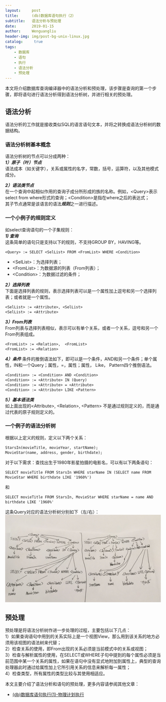 ```yaml
---
layout:     post
title:      (db)数据库语句执行（2）
subtitle:   语法分析与预处理
date:       2019-01-15
author:     Wenguangliu
header-img: img/post-bg-unix-linux.jpg
catalog: 	 true
tags:
    - 数据库
    - 语句
    - 执行
    - 语法分析
    - 预处理
---
```


本文将介绍数据库查询编译器中的语法分析和预处理，该步骤是查询的第一个步骤，即将语句进行语法分析得到语法分析树，并进行相关的预处理。   

## 语法分析
语法分析的工作就是接收类似SQL的语言语句文本，并将之转换成语法分析树的数据结构。    

### 语法分析树基本概念
语法分析树的节点可以分成两种：   
***1）原子（叶）节点***   
语法成本（如关键字），关系或属性的名字，常数，括号，运算符，以及其他模式成分。   

***2）语法类节点***   
在一个查询中起相似作用的查询子成分所形成的族的名称。例如，\<Query\>表示select from where形式的查询；\<Condition\>是指在where之后的表达式；   
其子节点通常是该语言的语法***规则***之一进行描述。   

### 一个小例子的规则定义
如select查询语句的一个子集规则：  
***1) 查询***     
这条简单的语句只是支持以下的规则，不支持GROUP BY，HAVING等。    
```
<Query> := SELECT <SelList> FROM <FromList> WHERE <Condition>    
```
- \<SelList\>：为选择列表；    
- \<FromList\>：为数据源的列表（From列表）；    
- \<Condition\>：为数据过滤的条件；

***2）选择列表***    
下面是选择列表的规则，表示选择列表可以是一个属性加上逗号和另一个选择列表；或者就是一个属性。       
```
<SelList> := <Attribute>, <SelList>  
<SelList> := <Attribute>
```

***3）From列表***   
From列表与选择列表相似，表示可以有单个关系，或者一个关系，逗号和另一个From列表组成。     
```
<FromList> := <Relation>,  <FromList>    
<FromList> := <Relation>    
```

***4）条件***
条件的推倒语法如下，即可以是一个条件，AND和另一个条件；单个属性，IN和一个Query；属性，=，属性；属性， Like， Pattern四个推倒语法。   
```
<Condition> := <Condition> AND <Condition>  
<Condition> := <Attribute> IN (Query)  
<Condition> := <Attribute> = <Attribute>  
<Condition> := <Attribute> LIKE <Pattern>    
```
***5）基本语法类***   
如上面出现的\<Attribute\>, \<Relation\>, \<Pattern\> 不是通过规则定义的，而是通过代表的原子规则定义的。  

### 一个例子的语法分析树
根据以上定义的规则，定义以下两个关系：    
```
StarsIn(movieTitle, movieYear, startName);
MovieStar(name, address, gender, birthdate);
```
对于以下需求：查找出生于1980年影星拍摄的电影名，可以有以下两条语句：
```
SELECT movieTitle FROM StarsIn WHERE starName IN (SELECT name FROM MovieStar WHERE birthdate LIKE '1960%')
```
和
```
SELECT movieTitle FROM StarsIn, MovieStar WHERE starName = name AND birthdate LIKE '1960%'
```

这条Query对应的语法分析树分别如下（左/右）：    
![avatar](/asserts/query-analysis-tree-sample.jpeg)


## 预处理
预处理是将语法分析树作进一步处理的过程，主要包括以下几点：   
1）如果查询语句中用到的关系实际上是一个视图View，那么用到该关系的地方必须用该视图的语法树来代替；   
2）检查关系的使用，即From出现的关系必须是当前模式中的关系或视图；   
3）检查与解析属性的使用，在SELECT或WHERE子句中提到的每个属性必须是当前范围中某一个关系的属性，如果在语句中没有显式地附加到属性上，典型的查询处理器此时通过给属性加上它所引用关系的信息来解析每一属性；   
4）检查类型，所有属性的类型比较与其使用相适应。   

本文主要介绍了语法分析和语句的预处理，更多内容请参阅其他文章：   
- [(db)数据库语句执行(1)-物理计划执行](https://wenguang-liu.github.io/2019/01/09/database-query-execution-1/)